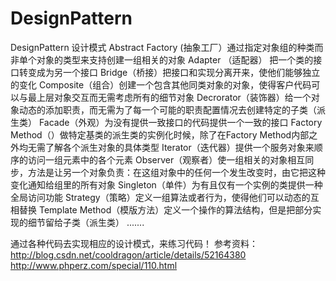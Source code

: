 # DesignPattern
DesignPattern
设计模式
Abstract Factory (抽象工厂）通过指定对象组的种类而非单个对象的类型来支持创建一组相关的对象
Adapter （适配器） 把一个类的接口转变成为另一个接口
Bridge（桥接）把接口和实现分离开来，使他们能够独立的变化
Composite（组合）创建一个包含其他同类对象的对象，使得客户代码可以与最上层对象交互而无需考虑所有的细节对象
Decrorator（装饰器）给一个对象动态的添加职责，而无需为了每一个可能的职责配置情况去创建特定的子类（派生类）
Facade（外观）为没有提供一致接口的代码提供一个一致的接口
Factory Method（）做特定基类的派生类的实例化时候，除了在Factory Method内部之外均无需了解各个派生对象的具体类型
Iterator（迭代器）提供一个服务对象来顺序的访问一组元素中的各个元素
Observer（观察者）使一组相关的对象相互同步，方法是让另一个对象负责：在这组对象中的任何一个发生改变时，由它把这种变化通知给组里的所有对象
Singleton（单件）为有且仅有一个实例的类提供一种全局访问功能
Strategy（策略）定义一组算法或者行为，使得他们可以动态的互相替换
Template Method（模版方法）定义一个操作的算法结构，但是把部分实现的细节留给子类（派生类）
.......

通过各种代码去实现相应的设计模式，来练习代码！
参考资料：
http://blog.csdn.net/cooldragon/article/details/52164380
http://www.phperz.com/special/110.html
